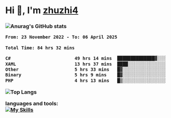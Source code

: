  
<h1 align="left">Hi 👋, I'm <a href="https://github.com/zhuzhi14/">zhuzhi4</a></h1>
<h3 align="left"🎉🎉🎇🎇😀😀A passionate frontend developer 🎉🎉🎇🎇😀😀</h3>


![Anurag's GitHub stats](https://github-readme-stats.vercel.app/api?username=zhuzhi14&show_icons=true&theme=radical)


<!--START_SECTION:waka-->

```txt
From: 23 November 2022 - To: 06 April 2025

Total Time: 84 hrs 32 mins

C#                        49 hrs 14 mins  ██████████████▓░░░░░░░░░░   58.24 %
XAML                      13 hrs 37 mins  ████░░░░░░░░░░░░░░░░░░░░░   16.11 %
Other                     5 hrs 33 mins   █▓░░░░░░░░░░░░░░░░░░░░░░░   06.57 %
Binary                    5 hrs 9 mins    █▓░░░░░░░░░░░░░░░░░░░░░░░   06.11 %
PHP                       4 hrs 13 mins   █▒░░░░░░░░░░░░░░░░░░░░░░░   04.99 %
```

<!--END_SECTION:waka-->
<!---
zhuzhi14/zhuzhi14 is a ✨ special ✨ repository because its `README.md` (this file) appears on your GitHub profile.
You can click the Preview link to take a look at your changes.
--->
![Top Langs](https://github-readme-stats.vercel.app/api/top-langs/?username=zhuzhi14&show_icons=true&theme=tokyonight&hide=css,html,php,javascript)


**languages and tools:**  
[![My Skills](https://skillicons.dev/icons?i=cs,dotnet,php,github,visualstudio,vscode,js,ts,go,mysql,react,vue,html,css,dart,wasm)](https://skillicons.dev)





